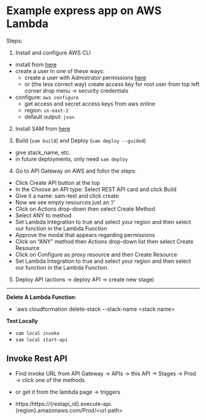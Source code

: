 # Example express app on AWS Lambda

Steps:

1. Install and configure AWS CLI
- install from [here](https://docs.aws.amazon.com/cli/latest/userguide/getting-started-install.html)
- create a user In one of these ways:
    - create a user with Admistrator permissions [here](`https://us-east-1.console.aws.amazon.com/iamv2/home?region=us-east-1&skipRegion=true#/users)
    - or (the less correct way) create access key for root user from top left corner drop menu -> security credentials
- configure: `aws configure`
    - get access and secret access keys from aws online
    - region: `us-east-2`
    - default output: `json`

2. Install SAM from [here](https://docs.aws.amazon.com/serverless-application-model/latest/developerguide/install-sam-cli.html)

3. Build (`sam build`) and Deploy (`sam deploy --guided`)
- give stack_name, etc.
- in future deployments, only need `sam deploy`

4. Go to API Gateway on AWS and follor the steps:
- Click Create API button at the top
- In the Choose an API type: Select REST API card and click Build
- Give it a name: sam-test and click create
- Now we see empty resources just an ‘/’
- Click on Actions drop-down then select Create Method
- Select ANY to method
- Set Lambda Integration to true and select your region and then select our function in the Lambda Function
- Approve the modal that appears regarding permissions
- Click on “ANY” method then Actions drop-down list then select Create Resource
- Click on Configure as proxy resource and then Create Resource
- Set Lambda Integration to true and select your region and then select our function in the Lambda Function.

5. Deploy API (actions -> deploy API -> create new stage)

---

**Delete A Lambda Function**:
- `aws cloudformation delete-stack --stack-name \<stack name\>

**Test Locally**
- `sam local invoke`
- `sam local start-api`

## Invoke Rest API
- Find invoke URL from API Gateway -> APIs -> this API -> Stages -> Prod -> click one of the methods
- or get it from the lambda page -> triggers

- https:/https://{restapi_id}.execute-api.{region}.amazonaws.com/Prod/\<url path\>

